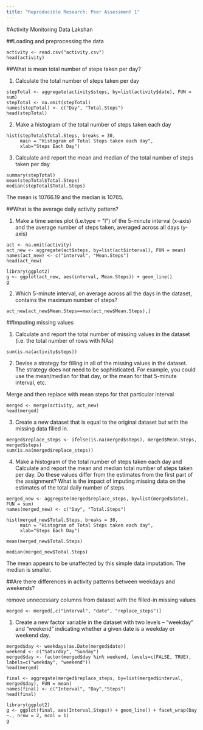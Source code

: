 ```yaml
---
title: "Reproducible Research: Peer Assessment 1"
---
```

#Activity Monitoring Data
Lakshan

##Loading and preprocessing the data
```{r, echo = TRUE}
activity <- read.csv("activity.csv")
head(activity)
```

##What is mean total number of steps taken per day?

1. Calculate the total number of steps taken per day
```{r, echo = TRUE}
stepTotal <- aggregate(activity$steps, by=list(activity$date), FUN = sum)
stepTotal <- na.omit(stepTotal)
names(stepTotal) <- c("Day", "Total.Steps")
head(stepTotal)
```

2. Make a histogram of the total number of steps taken each day
```{r, echo = TRUE}
hist(stepTotal$Total.Steps, breaks = 30,
     main = "Histogram of Total Steps taken each day",
     xlab="Steps Each Day")
```

3. Calculate and report the mean and median of the total number of steps taken per day
```{r}
summary(stepTotal)
mean(stepTotal$Total.Steps)
median(stepTotal$Total.Steps)
```
The mean is 10766.19 and the median is 10765.

##What is the average daily activity pattern?

1. Make a time series plot (i.e.type = "l") of the 5-minute interval (x-axis) and the average number of steps taken, averaged across all days (y-axis)
```{r}
act <- na.omit(activity)
act_new <- aggregate(act$steps, by=list(act$interval), FUN = mean)
names(act_new) <- c("interval", "Mean.Steps")
head(act_new)
```

```{r, echo = TRUE}
library(ggplot2)
g <- ggplot(act_new, aes(interval, Mean.Steps)) + geom_line()
g
```

2. Which 5-minute interval, on average across all the days in the dataset, contains the maximum number of steps?
```{r}
act_new[act_new$Mean.Steps==max(act_new$Mean.Steps),]
```

##Imputing missing values

1. Calculate and report the total number of missing values in the dataset (i.e. the total number of rows with NAs)
```{r}
sum(is.na(activity$steps))
```

2. Devise a strategy for filling in all of the missing values in the dataset. The strategy does not need to be sophisticated. For example, you could use the mean/median for that day, or the mean for that 5-minute interval, etc.

Merge and then replace with mean steps for that particular interval
```{r}
merged <- merge(activity, act_new)
head(merged)
```

3. Create a new dataset that is equal to the original dataset but with the missing data filled in.
```{r}
merged$replace_steps <- ifelse(is.na(merged$steps), merged$Mean.Steps, merged$steps)
sum(is.na(merged$replace_steps))
```

4. Make a histogram of the total number of steps taken each day and Calculate and report the mean and median total number of steps taken per day. Do these values differ from the estimates from the first part of the assignment? What is the impact of imputing missing data on the estimates of the total daily number of steps.

```{r, echo = TRUE}
merged_new <- aggregate(merged$replace_steps, by=list(merged$date), FUN = sum)
names(merged_new) <- c("Day", "Total.Steps")

hist(merged_new$Total.Steps, breaks = 30,
     main = "Histogram of Total Steps taken each day",
     xlab="Steps Each Day")
```

```{r}
mean(merged_new$Total.Steps)
```

```{r}
median(merged_new$Total.Steps)
```
The mean appears to be unaffected by this simple data imputation. The median is smaller.

##Are there differences in activity patterns between weekdays and weekends?

remove unnecessary columns from dataset with the filled-in missing values
```{r}
merged <- merged[,c("interval", "date", "replace_steps")]
```

1. Create a new factor variable in the dataset with two levels – “weekday” and “weekend” indicating whether a given date is a weekday or weekend day.
```{r}
merged$day <- weekdays(as.Date(merged$date))
weekend <- c("Saturday", "Sunday")
merged$day <- factor(merged$day %in% weekend, levels=c(FALSE, TRUE), labels=c("weekday", "weekend"))
head(merged)
```

```{r}
final <- aggregate(merged$replace_steps, by=list(merged$interval, merged$day), FUN = mean)
names(final) <- c("Interval", "Day","Steps")
head(final)
```

```{r, echo=TRUE}
library(ggplot2)
g <- ggplot(final, aes(Interval,Steps)) + geom_line() + facet_wrap(Day ~., nrow = 2, ncol = 1)
g
```













